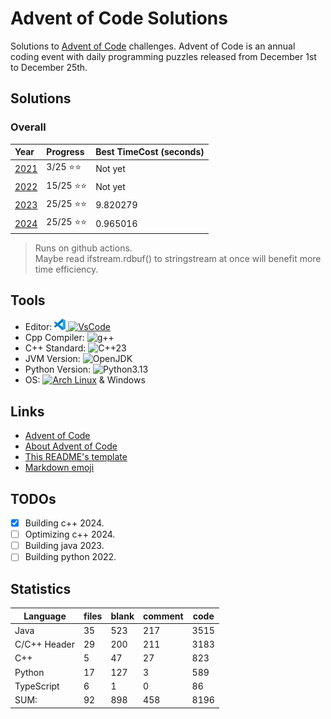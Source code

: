 # Advent of Code Solutions

Solutions to [Advent of Code](https://adventofcode.com/) challenges. Advent of Code is an annual coding event with daily programming puzzles released from December 1st to December 25th.

## Solutions

### Overall

 | Year                                | Progress | Best TimeCost (seconds) |
 | :---------------------------------- | :------- | :---------------------- |
 | [2021](./TypeScript/2021/README.md) | 3/25 ⭐⭐  | Not yet                 |
 | [2022](./2022Python/README.md)      | 15/25 ⭐⭐ | Not yet                 |
 | [2023](./2023Java/README.md)        | 25/25 ⭐⭐ | 9.820279                |
 | [2024](./2024/README.md)            | 25/25 ⭐⭐ | 0.965016                |

> Runs on github actions.\
> Maybe read ifstream.rdbuf() to stringstream at once will benefit more time efficiency.

## Tools

- Editor: [![VSCode](<2024/Images/code-stable.png>) ![VsCode](https://img.shields.io/badge/VsCode-blue)](https://code.visualstudio.com)
- Cpp Compiler: ![g++](https://img.shields.io/badge/(GCC)%2015.1.1%2020250425-grey)
- C++ Standard: ![C++23](https://img.shields.io/badge/C%2B%2B-23-purple?logo=C%2B%2B)
- JVM Version: ![OpenJDK](https://img.shields.io/badge/OpenJDK-21-white?logo=OpenJDK)
- Python Version: ![Python3.13](https://img.shields.io/badge/Python-3.13.2/3-white?logo=Python)
- OS: [![Arch Linux](https://img.shields.io/badge/Arch%20Linux-grey?logo=Archlinux)](https://www.archlinux.org) & Windows

## Links

- [Advent of Code](https://adventofcode.com/)
- [About Advent of Code](https://adventofcode.com/about)
- [This README's template](https://github.com/TrueBurn/advent-of-code)
- [Markdown emoji](<https://gist.github.com/rxaviers/7360908>)

## TODOs

- [x] Building c++ 2024.
- [ ] Optimizing c++ 2024.
- [ ] Building java 2023.
- [ ] Building python 2022.

## Statistics

Language           | files | blank | comment | code
-------------------|-------|-------|---------|-----
Java               |    35 |   523 |     217 | 3515
C/C++ Header       |    29 |   200 |     211 | 3183
C++                |     5 |    47 |      27 |  823
Python             |    17 |   127 |       3 |  589
TypeScript         |     6 |     1 |       0 |   86
SUM:               |    92 |   898 |     458 | 8196
